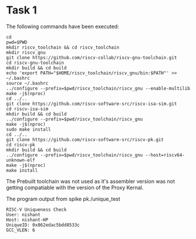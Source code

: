 
# Task 1
The following commands have been executed:
```
cd
pwd=$PWD
mkdir riscv_toolchain && cd riscv_toolchain
mkdir riscv_gnu
git clone https://github.com/riscv-collab/riscv-gnu-toolchain.git
cd riscv-gnu-toolchain
mkdir build && cd build
echo 'export PATH="$HOME/riscv_toolchain/riscv_gnu/bin:$PATH"' >> ~/.bashrc
source ~/.bashrc
../configure --prefix=$pwd/riscv_toolchain/riscv_gnu --enable-multilib
make -j$(nproc)
cd ../..
git clone https://github.com/riscv-software-src/riscv-isa-sim.git
cd riscv-isa-sim
mkdir build && cd build
../configure --prefix=$pwd/riscv_toolchain/riscv_gnu
make -j$(nproc)
sudo make install
cd ../..
git clone https://github.com/riscv-software-src/riscv-pk.git
cd riscv-pk
mkdir build && cd build
../configure --prefix=$pwd/riscv_toolchain/riscv_gnu --host=riscv64-unknown-elf
make -j$(nproc)
make install
```

The Prebuilt toolchain was not used as it's assembler version was not getting compatiable with the version of the Proxy Kernal.

The program output from spike pk./unique_test
```
RISC-V Uniqueness Check
User: nishant
Host: nishant-HP
UniqueID: 0x862edac5bdd8533c
GCC_VLEN: 6

```
